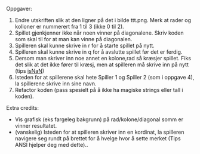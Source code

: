 Oppgaver:

1. Endre utskriften slik at den ligner på det i bilde ttt.png. Merk at rader og kolloner er nummerert fra 1 til 3 (ikke 0 til 2).
2. Spillet gjenkjenner ikke når noen vinner på diagonalene. Skriv koden som skal til for at man kan vinne på diagonalen.
3. Spilleren skal kunne skrive in r for å starte spillet på nytt.
4. Spilleren skal kunne skrive in q for å avslutte spillet før det er ferdig.
5. Dersom man skriver inn noe annet en kolone,rad så kræsjer spillet. Fiks det slik at det ikke fører til kræsj, men at spilleren må skrive inn på nytt (tips [isNaN](https://developer.mozilla.org/en-US/docs/Web/JavaScript/Reference/Global_Objects/isNaN))
6. Isteden for at spillerene skal hete Spiller 1 og Spiller 2 (som i oppgave 4), la spillerene skrive inn sine navn. 
7. Refactor koden (pass spesielt på å ikke ha magiske strings eller tall i koden).

Extra credits:

* Vis grafisk (eks fargeleg bakgrunn) på rad/kolone/diagonal somm er vinner resultatet.
* (vanskelig) Isteden for at spilleren skriver inn en kordinat, la spilleren navigere seg rundt på brettet for å hvelge hvor å sette merket (Tips ANSI hjelper deg med dette)..
